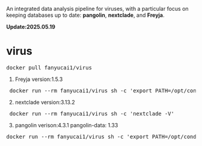 An integrated data analysis pipeline for viruses, with a particular focus on keeping databases up to date: **pangolin**, **nextclade**, and **Freyja**.

**Update:2025.05.19**

# virus

<pre>docker pull fanyucai1/virus</pre> 

1.  Freyja version:1.5.3
<pre> docker run --rm fanyucai1/virus sh -c 'export PATH=/opt/conda/envs/Freyja/bin:$PATH && /opt/conda/envs/Freyja/bin/fryja --help'</pre>

2.  nextclade version:3.13.2
<pre> docker run --rm fanyucai1/virus sh -c 'nextclade -V'</pre> 

3.  pangolin verison:4.3.1 pangolin-data: 1.33
<pre>
docker run --rm fanyucai1/virus sh -c 'export PATH=/opt/conda/envs/pangolin/bin:$PATH && pangolin --all-versions '
</pre>






